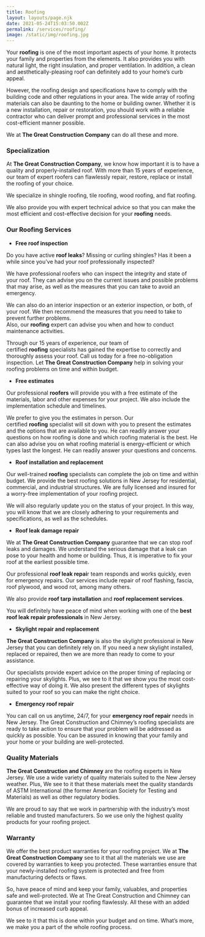 ```yaml
---
title: Roofing
layout: layouts/page.njk
date: 2021-05-24T15:03:50.002Z
permalink: /services/roofing/
image: /static/img/roofing.jpg
---
```

Your **roofing** is one of the most important aspects of your home. It protects your family and properties from the elements. It also provides you with natural light, the right insulation, and proper ventilation. In addition, a clean and aesthetically-pleasing roof can definitely add to your home’s curb appeal.

However, the roofing design and specifications have to comply with the building code and other regulations in your area. The wide array of roofing materials can also be daunting to the home or building owner. Whether it is a new installation, repair or restoration, you should work with a reliable contractor who can deliver prompt and professional services in the most cost-efficient manner possible.

We at **The Great Construction Company** can do all these and more.

### Specialization

At **The Great Construction Company**, we know how important it is to have a quality and properly-installed roof. With more than 15 years of experience, our team of expert roofers can flawlessly repair, restore, replace or install the roofing of your choice.

We specialize in shingle roofing, tile roofing, wood roofing, and flat roofing.

We also provide you with expert technical advice so that you can make the most efficient and cost-effective decision for your **roofing** needs.

### Our Roofing Services

* **Free roof inspection**

Do you have active **roof leaks**? Missing or curling shingles? Has it been a while since you’ve had your roof professionally inspected?

We have professional roofers who can inspect the integrity and state of your roof. They can advise you on the current issues and possible problems that may arise, as well as the measures that you can take to avoid an emergency.

We can also do an interior inspection or an exterior inspection, or both, of your roof. We then recommend the measures that you need to take to prevent further problems.\
Also, our **roofing** expert can advise you when and how to conduct maintenance activities.

Through our 15 years of experience, our team of certified **roofing** specialists has gained the expertise to correctly and thoroughly assess your roof. Call us today for a free no-obligation inspection. Let **The Great Construction Company** help in solving your roofing problems on time and within budget.

* **Free estimates**

Our professional **roofers** will provide you with a free estimate of the materials, labor and other expenses for your project. We also include the implementation schedule and timelines.

We prefer to give you the estimates in person. Our certified **roofing** specialist will sit down with you to present the estimates and the options that are available to you. He can readily answer your questions on how roofing is done and which roofing material is the best. He can also advise you on what roofing material is energy-efficient or which types last the longest. He can readily answer your questions and concerns.

* **Roof installation and replacement**

Our well-trained **roofing** specialists can complete the job on time and within budget. We provide the best roofing solutions in New Jersey for residential, commercial, and industrial structures. We are fully licensed and insured for a worry-free implementation of your roofing project.

We will also regularly update you on the status of your project. In this way, you will know that we are closely adhering to your requirements and specifications, as well as the schedules.

* **Roof leak damage repair**

We at **The Great Construction Company** guarantee that we can stop roof leaks and damages. We understand the serious damage that a leak can pose to your health and home or building. Thus, it is imperative to fix your roof at the earliest possible time.

Our professional **roof leak repai**r team responds and works quickly, even for emergency repairs. Our services include repair of roof flashing, fascia, roof plywood, and wood rot, among many others.

We also provide **roof tarp installation** and **roof replacement services**.

You will definitely have peace of mind when working with one of the **best roof leak repair professionals** in New Jersey.

* **Skylight repair and replacement**

**The Great Construction Company** is also the skylight professional in New Jersey that you can definitely rely on. If you need a new skylight installed, replaced or repaired, then we are more than ready to come to your assistance.

Our specialists provide expert advice on the proper timing of replacing or repairing your skylights. Plus, we see to it that we show you the most cost-effective way of doing it. We also present the different types of skylights suited to your roof so you can make the right choice.

* **Emergency roof repair**

You can call on us anytime, 24/7, for your **emergency roof repair** needs in New Jersey. The Great Construction and Chimney’s roofing specialists are ready to take action to ensure that your problem will be addressed as quickly as possible. You can be assured in knowing that your family and your home or your building are well-protected.

### Quality Materials

**The Great Construction and Chimney** are the roofing experts in New Jersey. We use a wide variety of quality materials suited to the New Jersey weather. Plus, We see to it that these materials meet the quality standards of ASTM International (the former American Society for Testing and Materials) as well as other regulatory bodies.

We are proud to say that we work in partnership with the industry’s most reliable and trusted manufacturers. So we use only the highest quality products for your roofing project.

### Warranty

We offer the best product warranties for your roofing project. We at **The Great Construction Company** see to it that all the materials we use are covered by warranties to keep you protected. These warranties ensure that your newly-installed roofing system is protected and free from manufacturing defects or flaws.

So, have peace of mind and keep your family, valuables, and properties safe and well-protected. We at The Great Construction and Chimney can guarantee that we install your roofing flawlessly. All these with an added bonus of increased curb appeal.

We see to it that this is done within your budget and on time. What’s more, we make you a part of the whole roofing process.